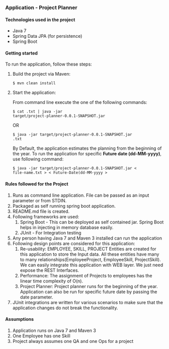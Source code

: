 ### Application - Project Planner

#### Technologies used in the project

* Java 7
* Spring Data JPA (for persistence)
* Spring Boot

#### Getting started

To run the application, follow these steps:

1. Build the project via Maven:

    <code>$ mvn clean install</code>

2. Start the application:

   From command line execute the one of the following commands:

    <code>$ cat <file-name>.txt | java -jar target/project-planner-0.0.1-SNAPSHOT.jar </code>
    
    OR
    
    <code>$ java -jar target/project-planner-0.0.1-SNAPSHOT.jar <file-name>.txt </code>
    
   By Default, the application estimates the planning from the beginning of the year. To run the application for specific **Future date (dd-MM-yyyy)**, use following command:
   
    <code>$ java -jar target/project-planner-0.0.1-SNAPSHOT.jar < file-name.txt > < Future-Date(dd-MM-yyyy ></code>
 
#### Rules followed for the Project

1. Runs as command line application. File can be passed as an input parameter or from STDIN. 
2. Packaged as self running spring boot application. 
3. README.md file is created.
4. Following frameworks are used:
    1. Spring Boot - This can be deployed as self contained jar. Spring Boot helps in injecting in memory database easily. 
    2. JUnit - For Integration testing
5. Any person having Java 7 and Maven 3 installed can run the application
6. Following design points are considered for this application:
    1. Re-usability: EMPLOYEE, SKILL, PROJECT Entities are created for this application to store the Input data. All these entities have many to many relationships(EmployeeProject, EmployeeSkill, ProjectSkill).
       We can easily integrate this application with WEB layer. We just need expose the REST Interfaces.
    2. Performance: The assignment of Projects to employees has the linear time complexity of O(n).
    3. Project Planner: Project planner runs for the beginning of the year. Application can also be run for specific future date by passing the date parameter.
7. JUnit integrations are written for various scenarios to make sure that the application changes do not break the functionality. 

#### Assumptions

1. Application runs on Java 7 and Maven 3
2. One Employee has one Skill 
3. Project always assumes one QA and one Ops for a project
